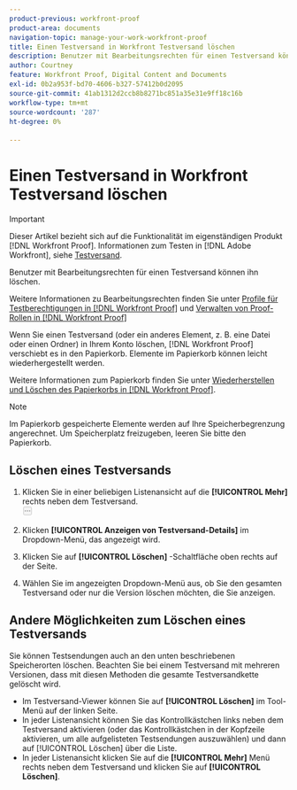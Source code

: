 ```yaml
---
product-previous: workfront-proof
product-area: documents
navigation-topic: manage-your-work-workfront-proof
title: Einen Testversand in Workfront Testversand löschen
description: Benutzer mit Bearbeitungsrechten für einen Testversand können ihn löschen.
author: Courtney
feature: Workfront Proof, Digital Content and Documents
exl-id: 0b2a953f-bd70-4606-b327-57412b0d2095
source-git-commit: 41ab1312d2ccb8b8271bc851a35e31e9ff18c16b
workflow-type: tm+mt
source-wordcount: '287'
ht-degree: 0%

---
```


# Einen Testversand in Workfront Testversand löschen

>[!IMPORTANT]
>
>Dieser Artikel bezieht sich auf die Funktionalität im eigenständigen Produkt [!DNL Workfront Proof]. Informationen zum Testen in [!DNL Adobe Workfront], siehe [Testversand](../../../review-and-approve-work/proofing/proofing.md).

Benutzer mit Bearbeitungsrechten für einen Testversand können ihn löschen.

Weitere Informationen zu Bearbeitungsrechten finden Sie unter [Profile für Testberechtigungen in [!DNL Workfront Proof]](../../../workfront-proof/wp-acct-admin/account-settings/proof-perm-profiles-in-wp.md) und [Verwalten von Proof-Rollen in [!DNL Workfront Proof]](../../../workfront-proof/wp-work-proofsfiles/share-proofs-and-files/manage-proof-roles.md)

Wenn Sie einen Testversand (oder ein anderes Element, z. B. eine Datei oder einen Ordner) in Ihrem Konto löschen, [!DNL Workfront Proof] verschiebt es in den Papierkorb. Elemente im Papierkorb können leicht wiederhergestellt werden.

Weitere Informationen zum Papierkorb finden Sie unter [Wiederherstellen und Löschen des Papierkorbs in [!DNL Workfront Proof]](../../../workfront-proof/wp-work-proofsfiles/manage-your-work/restore-and-empty-trash.md).

>[!NOTE]
>
>Im Papierkorb gespeicherte Elemente werden auf Ihre Speicherbegrenzung angerechnet. Um Speicherplatz freizugeben, leeren Sie bitte den Papierkorb.

## Löschen eines Testversands

1. Klicken Sie in einer beliebigen Listenansicht auf die **[!UICONTROL Mehr]** rechts neben dem Testversand.\
   ![](assets/more-button-small.png)

1. Klicken **[!UICONTROL Anzeigen von Testversand-Details]** im Dropdown-Menü, das angezeigt wird.
1. Klicken Sie auf **[!UICONTROL Löschen]** -Schaltfläche oben rechts auf der Seite.
1. Wählen Sie im angezeigten Dropdown-Menü aus, ob Sie den gesamten Testversand oder nur die Version löschen möchten, die Sie anzeigen.

## Andere Möglichkeiten zum Löschen eines Testversands

Sie können Testsendungen auch an den unten beschriebenen Speicherorten löschen. Beachten Sie bei einem Testversand mit mehreren Versionen, dass mit diesen Methoden die gesamte Testversandkette gelöscht wird.

* Im Testversand-Viewer können Sie auf **[!UICONTROL Löschen]** im Tool-Menü auf der linken Seite.
* In jeder Listenansicht können Sie das Kontrollkästchen links neben dem Testversand aktivieren (oder das Kontrollkästchen in der Kopfzeile aktivieren, um alle aufgelisteten Testsendungen auszuwählen) und dann auf [!UICONTROL Löschen] über die Liste.
* In jeder Listenansicht klicken Sie auf die **[!UICONTROL Mehr]** Menü rechts neben dem Testversand und klicken Sie auf **[!UICONTROL Löschen]**.
